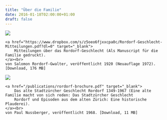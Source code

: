 ```yaml
---
title: "Über die Familie"
date: 2016-01-18T02:00:00+01:00
draft: false
---
```

<p>
    <img src="/images/uploads/rordorf-buch-cover.jpg" class="bookcover">

    <a href="https://www.dropbox.com/s/z5oeo6fjxxcpa0c/Rordorf-Geschlecht-Mitteilungen.pdf?dl=0" target="_blank">
        Mitteilungen über das Rordorf-Geschlecht (Als Manuscript für die Familie gedruckt).
    </a><br>
    von Salomon Rordorf-Gwalter, veröffentlicht 1920 (Neuauflage 1972). [Download, 176 MB]
</p>

<div style="clear: left"></div>

<p>
    <img src="/images/uploads/rordorf-brochure-cover.jpg" class="bookcover">

    <a href="/publications/rordorf-brochure.pdf" target="_blank">
        Das alte Stadtzürcher Geschlecht Rordorf 1349-1967 (Eine alte Familie macht von sich reden: Das Stadtzürcher Geschlecht
        Rordorf und Episoden aus dem alten Zürich: Eine historische Plauderei).
    </a><br>
    von Paul Nussberger, veröffentlicht 1968. [Download, 11 MB]
</p>

<div style="clear: left"></div>
